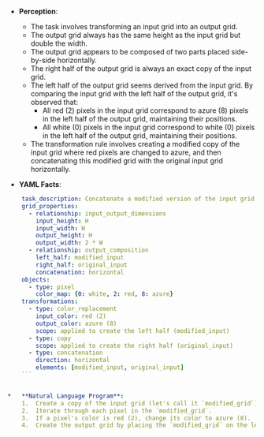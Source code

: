 *   **Perception**:
    *   The task involves transforming an input grid into an output grid.
    *   The output grid always has the same height as the input grid but double the width.
    *   The output grid appears to be composed of two parts placed side-by-side horizontally.
    *   The right half of the output grid is always an exact copy of the input grid.
    *   The left half of the output grid seems derived from the input grid. By comparing the input grid with the left half of the output grid, it's observed that:
        *   All red (2) pixels in the input grid correspond to azure (8) pixels in the left half of the output grid, maintaining their positions.
        *   All white (0) pixels in the input grid correspond to white (0) pixels in the left half of the output grid, maintaining their positions.
    *   The transformation rule involves creating a modified copy of the input grid where red pixels are changed to azure, and then concatenating this modified grid with the original input grid horizontally.

*   **YAML Facts**:
    
```yaml
    task_description: Concatenate a modified version of the input grid with the original input grid.
    grid_properties:
      - relationship: input_output_dimensions
        input_height: H
        input_width: W
        output_height: H
        output_width: 2 * W
      - relationship: output_composition
        left_half: modified_input
        right_half: original_input
        concatenation: horizontal
    objects:
      - type: pixel
        color_map: {0: white, 2: red, 8: azure}
    transformations:
      - type: color_replacement
        input_color: red (2)
        output_color: azure (8)
        scope: applied to create the left half (modified_input)
      - type: copy
        scope: applied to create the right half (original_input)
      - type: concatenation
        direction: horizontal
        elements: [modified_input, original_input]
    ```


*   **Natural Language Program**:
    1.  Create a copy of the input grid (let's call it `modified_grid`).
    2.  Iterate through each pixel in the `modified_grid`.
    3.  If a pixel's color is red (2), change its color to azure (8).
    4.  Create the output grid by placing the `modified_grid` on the left and the original input grid on the right, side-by-side (horizontal concatenation). The dimensions of the output grid will be the same height as the input grid and double its width.
    